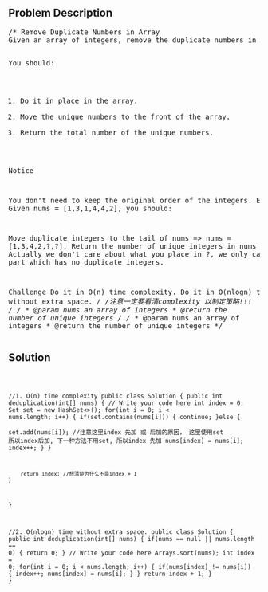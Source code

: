<!--
<style>
  body { font-family: Arial, sans-serif; }
  .container { max-width: 100%; margin: auto; padding: 20px; }
  .comment-block { background-color: #f9f9f9; padding: 10px; border-left: 5px solid #ccc; max-width: 600px; margin: auto; word-wrap: break-word; white-space: pre-wrap; }
  .code-block { background-color: #f4f4f4; padding: 10px; border: 1px solid #ddd; }
</style>
-->

<div class='container'>
<h2>Problem Description</h2>
<div class='comment-block'>
<pre>
/* Remove Duplicate Numbers in Array
Given an array of integers, remove the duplicate numbers in it.

You should:
1. Do it in place in the array.
2. Move the unique numbers to the front of the array.
3. Return the total number of the unique numbers.

 Notice

You don't need to keep the original order of the integers.
Example
Given nums = [1,3,1,4,4,2], you should:

Move duplicate integers to the tail of nums => nums = [1,3,4,2,?,?].
Return the number of unique integers in nums => 4.
Actually we don't care about what you place in ?, we only care about the part which has no duplicate integers.

Challenge 
Do it in O(n) time complexity.
Do it in O(nlogn) time without extra space.
*/
/*注意一定要看清complexity 以制定策略!!!
*/
    /**
     * @param nums an array of integers
     * @return the number of unique integers
     */
    /**
     * @param nums an array of integers
     * @return the number of unique integers
     */
</pre>
</div>

<h2>Solution</h2>
<div class='code-block'>
<pre><code class='language-java'>


//1. O(n) time complexity
public class Solution {
    public int deduplication(int[] nums) {
        // Write your code here
        int index = 0;
        Set<Integer> set = new HashSet<>();
        for(int i = 0; i < nums.length; i++) {
            if(set.contains(nums[i])) {
                continue;
            }else {  
                set.add(nums[i]);   //注意这里index 先加 或 后加的原因， 这里使用set 所以index后加, 下一种方法不用set, 所以index 先加
                nums[index] = nums[i];
                index++;
            }
        }
        
        return index; //想清楚为什么不是index + 1
    }
}

//2. O(nlogn) time without extra space.
public class Solution {
    public int deduplication(int[] nums) {
        if(nums == null || nums.length == 0) {
            return 0;
        }
        // Write your code here
        Arrays.sort(nums);
        int index = 0;
        for(int i = 0; i < nums.length; i++) {
            if(nums[index] != nums[i]) {
                index++;
                nums[index] = nums[i];
            }
        }
        return index + 1;
    }
}</code></pre>
</div>
</div>
